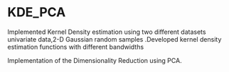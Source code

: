 # KDE_PCA
Implemented Kernel Density estimation using two different datasets univariate data,2-D Gaussian random samples .Developed kernel density estimation functions with different bandwidths

Implementation of the Dimensionality Reduction using PCA.

